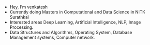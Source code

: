- Hey, I’m venkatesh
- Currently doing Masters in Computational and Data Science in NITK Surathkal
- Interested areas Deep Learning, Artificial Intelligence, NLP, Image Processing.
- Data Structures and Algorithms, Operating System, Database Management systems, Computer network.

<!---
venky-11/venky-11 is a ✨ special ✨ repository because its `README.md` (this file) appears on your GitHub profile.
You can click the Preview link to take a look at your changes.
--->
